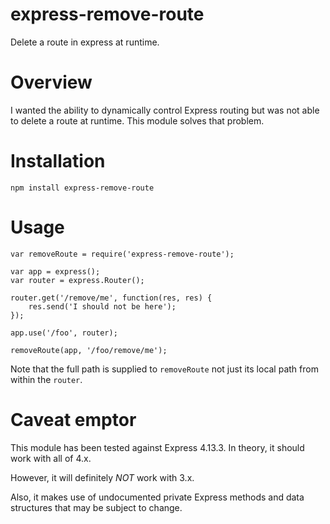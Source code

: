 # express-remove-route
Delete a route in express at runtime.

# Overview
I wanted the ability to dynamically control Express routing but
was not able to delete a route at runtime.  This module solves that
problem.

# Installation

    npm install express-remove-route

# Usage

    var removeRoute = require('express-remove-route');

    var app = express();
    var router = express.Router();

    router.get('/remove/me', function(res, res) {
        res.send('I should not be here');
    });

    app.use('/foo', router);

    removeRoute(app, '/foo/remove/me');

Note that the full path is supplied to `removeRoute` not just its
local path from within the `router`.

# Caveat emptor
This module has been tested against Express 4.13.3.  In theory,
it should work with all of 4.x.

However, it will definitely *NOT* work with 3.x.

Also, it makes use of undocumented private Express methods and data
structures that may be subject to change.
